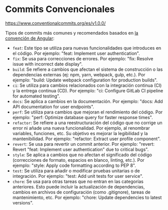 # Commits Convencionales

https://www.conventionalcommits.org/es/v1.0.0/

Tipos de commits más comunes y recomendados basados en [la convención de Angular](https://github.com/angular/angular/blob/22b96b9/CONTRIBUTING.md#-commit-message-guidelines):
- `feat`: Este tipo se utiliza para nuevas funcionalidades que introduces en el código. Por ejemplo: "feat: Implement user authentication".
- `fix`: Se usa para correcciones de errores. Por ejemplo: "fix: Resolve issue with incorrect date display".
- `build`: Se refiere a cambios que afectan el sistema de construcción o las dependencias externas (ej: npm, yarn, webpack, gulp, etc.). Por ejemplo: "build: Update webpack configuration for production builds".
- `ci`: Se utiliza para cambios relacionados con la integración continua (CI) y la entrega continua (CD). Por ejemplo: "ci: Configure GitLab CI pipeline for automated testing".
- `docs`: Se aplica a cambios en la documentación. Por ejemplo: "docs: Add API documentation for user endpoints".
- `perf`: Se utiliza para cambios que mejoran el rendimiento del código. Por ejemplo: "perf: Optimize database query for faster response times".
- `refactor`: Se refiere a una reestructuración del código que no corrige un error ni añade una nueva funcionalidad. Por ejemplo, al renombrar variables, funciones, etc. Su objetivo es mejorar la legibilidad y la mantenibilidad. Por ejemplo: "refactor: Extract user profile component".
- `revert`: Se usa para revertir un commit anterior. Por ejemplo: "revert: Revert "feat: Implement user authentication" due to critical bugs".
- `style`: Se aplica a cambios que no afectan el significado del código (correcciones de formato, espacios en blanco, linting, etc.). Por ejemplo: "style: Apply code formatting according to PEP 8".
- `test`: Se utiliza para añadir o modificar pruebas unitarias o de integración. Por ejemplo: "test: Add unit tests for user service".
- `chore`: Se usa para otras tareas que no entran en las categorías anteriores. Esto puede incluir la actualización de dependencias, cambios en archivos de configuración (como .gitignore), tareas de mantenimiento, etc. Por ejemplo: "chore: Update dependencies to latest versions".
